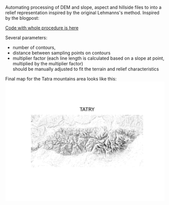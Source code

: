 Automating processing of DEM and slope, aspect and hillside files to
into a relief representation inspired by the original Lehmanns's method.
Inspired by the blogpost: 



[Code with whole procedure is here](Lehmanns_Shrafure.ipynb) <br>
<link>

Several parameters: <br>
- number of contours, <br>
- distance between sampling points on contours<br>
- multiplier factor (each line length is calculated based on a slope at point, multiplied by the multiplier factor)
<br>should be manually adjusted to fit the terrain and relief characteristics

Final map for the Tatra mountains area looks like this:
![](results/tatras.png "Title")


